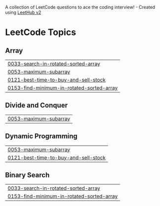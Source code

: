 A collection of LeetCode questions to ace the coding interview! - Created using [LeetHub v2](https://github.com/arunbhardwaj/LeetHub-2.0)
<!---LeetCode Topics Start-->
# LeetCode Topics
## Array
|  |
| ------- |
| [0033-search-in-rotated-sorted-array](https://github.com/tech-vishal-raina/coding/tree/master/0033-search-in-rotated-sorted-array) |
| [0053-maximum-subarray](https://github.com/tech-vishal-raina/coding/tree/master/0053-maximum-subarray) |
| [0121-best-time-to-buy-and-sell-stock](https://github.com/tech-vishal-raina/coding/tree/master/0121-best-time-to-buy-and-sell-stock) |
| [0153-find-minimum-in-rotated-sorted-array](https://github.com/tech-vishal-raina/coding/tree/master/0153-find-minimum-in-rotated-sorted-array) |
## Divide and Conquer
|  |
| ------- |
| [0053-maximum-subarray](https://github.com/tech-vishal-raina/coding/tree/master/0053-maximum-subarray) |
## Dynamic Programming
|  |
| ------- |
| [0053-maximum-subarray](https://github.com/tech-vishal-raina/coding/tree/master/0053-maximum-subarray) |
| [0121-best-time-to-buy-and-sell-stock](https://github.com/tech-vishal-raina/coding/tree/master/0121-best-time-to-buy-and-sell-stock) |
## Binary Search
|  |
| ------- |
| [0033-search-in-rotated-sorted-array](https://github.com/tech-vishal-raina/coding/tree/master/0033-search-in-rotated-sorted-array) |
| [0153-find-minimum-in-rotated-sorted-array](https://github.com/tech-vishal-raina/coding/tree/master/0153-find-minimum-in-rotated-sorted-array) |
<!---LeetCode Topics End-->